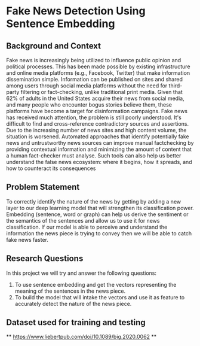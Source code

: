 # Fake News Detection Using Sentence Embedding

## Background and Context 

Fake news is increasingly being utilized to influence public opinion and political processes. This has been made possible by existing infrastructure and online media platforms (e.g., Facebook, Twitter) that make information dissemination simple. Information can be published on sites and shared among users through social media platforms without the need for third-party filtering or fact-checking, unlike traditional print media. Given that 62% of adults in the United States acquire their news from social media, and many people who encounter bogus stories believe them, these platforms have become a target for disinformation campaigns. Fake news has received much attention, the problem is still poorly understood. It's difficult to find and cross-reference contradictory sources and assertions. Due to the increasing number of news sites and high content volume, the situation is worsened. Automated approaches that identify potentially fake news and untrustworthy news sources can improve manual factchecking by providing contextual information and minimizing the amount of content that a human fact-checker must analyse. Such tools can also help us better understand the false news ecosystem: where it begins, how it spreads, and how to counteract its consequences


## Problem Statement 

To correctly identify the nature of the news by getting by adding a new layer to our deep learning model that will strengthen its classification power. Embedding (sentence, word or graph) can help us derive the sentiment or the semantics of the sentences and allow us to use it for news classification. If our model is able to perceive and understand the information the news piece is trying to convey then we will be able to catch fake news faster. 

## Research Questions 

In this project we will try and answer the following questions: 
1)	To use sentence embedding and get the vectors representing the meaning of the sentences in the news piece. 
2)	To build the model that will intake the vectors and use it as feature to accurately detect the nature of the news piece.

## Dataset used for training and testing

** https://www.liebertpub.com/doi/10.1089/big.2020.0062 **

